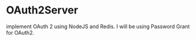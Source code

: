 # OAuth2Server
 implement OAuth 2 using NodeJS and Redis. I will be using Password Grant for OAuth2.
